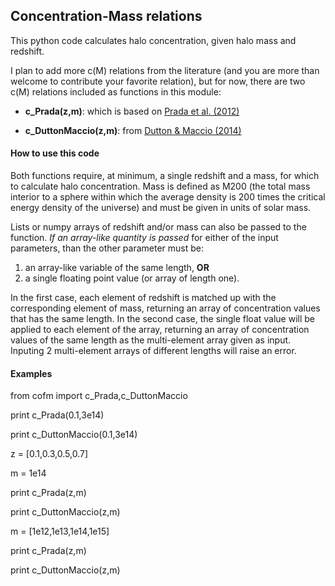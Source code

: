 ## Concentration-Mass relations

This python code calculates halo concentration, given halo mass and redshift. 

I plan to add more c(M) relations from the literature (and you are more than welcome to contribute your favorite relation), but for now, there are two c(M) relations included as functions in this module:

- **c_Prada(z,m)**: which is based on [Prada et al. (2012)](http://arxiv.org/abs/1104.5130)

- **c_DuttonMaccio(z,m)**: from [Dutton & Maccio (2014)](http://arxiv.org/abs/1402.7073)


#### How to use this code

Both functions require, at minimum, a single redshift and a mass, for which to calculate halo concentration. Mass is defined as M200 (the total mass interior to a sphere within which the average density is 200 times the critical energy density of the universe) and must be given in units of solar mass. 

Lists or numpy arrays of redshift and/or mass can also be passed to the function. *If an array-like quantity is passed* for either of the input parameters, than the other parameter must be:
1. an array-like variable of the same length, **OR**
2. a single floating point value (or array of length one). 

In the first case, each element of redshift is matched up with the corresponding element of mass, returning an array of concentration values that has the same length. In the second case, the single float value will be applied to each element of the array, returning an array of concentration values of the same length as the multi-element array given as input. Inputing 2 multi-element arrays of different lengths will raise an error.


#### Examples

from cofm import c_Prada,c_DuttonMaccio

print c_Prada(0.1,3e14)

print c_DuttonMaccio(0.1,3e14)

z = [0.1,0.3,0.5,0.7]

m = 1e14

print c_Prada(z,m)

print c_DuttonMaccio(z,m)

m = [1e12,1e13,1e14,1e15]

print c_Prada(z,m)

print c_DuttonMaccio(z,m)

